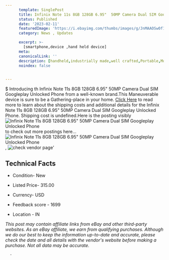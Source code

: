 ```yaml
---
      template: SinglePost
      title: Infinix Note 11s 8GB 128GB 6.95"  50MP Camera Dual SIM Googleplay Unlocked Phone
      status: Published
      date: '2023-02-11'
      featuredImage: 'https://i.ebayimg.com/thumbs/images/g/JnMAAOSw0f1hueeL/s-l225.jpg'
      category: News , Updates

      excerpt: >-
        [smartphone,device ,hand held device]
      meta:
      canonicalLink: ''
      description: [handheld,industrially made,well crafted,Portable,Mobile,Compact,Convenient,Lightweight,Maneuverable,Man-portable,Miniature,Carriable,Hand-held,Light,Holdable,Transportable,Mobile device,Pocket-sized,On-the-go,Wireless,Cordless,Compact size,Convenient size, smartphone,device ,hand held device]
      noindex: false
      

---
```

$
      Introducing th Infinix Note 11s 8GB 128GB 6.95"  50MP Camera Dual SIM Googleplay Unlocked Phone from a well-known brand.This Maneuverable device  is sure to be a Gathering-place in your home. [Click Here](https://www.ebay.com/itm/175090143737?hash=item28c42f91f9%3Ag%3AJnMAAOSw0f1hueeL&mkevt=1&mkcid=1&mkrid=711-53200-19255-0&campid=%253CePNCampaignId%253E&customid=%253CreferenceId%253E&toolid=10049) to read more to learn about the shipping costs and additional details for the Infinix Note 11s 8GB 128GB 6.95"  50MP Camera Dual SIM Googleplay Unlocked Phone. Shipping cost is undefined.Here is the posting visibly ![Infinix Note 11s 8GB 128GB 6.95"  50MP Camera Dual SIM Googleplay Unlocked Phone](https://i.ebayimg.com/thumbs/images/g/JnMAAOSw0f1hueeL/s-l225.jpg) to check out more postings here... ![Infinix Note 11s 8GB 128GB 6.95"  50MP Camera Dual SIM Googleplay Unlocked Phone](https://i.ebayimg.com/images/g/JnMAAOSw0f1hueeL/s-l960.jpg), ![check vendor page](https://origin-galleryplus.ebayimg.com/ws/web/175090143737_2_0_1/225x225.jpg,https://origin-galleryplus.ebayimg.com/ws/web/175090143737_3_0_1/225x225.jpg,https://origin-galleryplus.ebayimg.com/ws/web/175090143737_4_0_1/225x225.jpg,https://origin-galleryplus.ebayimg.com/ws/web/175090143737_5_0_1/225x225.jpg,https://origin-galleryplus.ebayimg.com/ws/web/175090143737_6_0_1/225x225.jpg,https://origin-galleryplus.ebayimg.com/ws/web/175090143737_7_0_1/225x225.jpg)'

      

 ## Technical Facts 



     
      

 - Condition- New 


      

 - Listed Price- 315.00 


      

 - Currency- USD 


      

 - Feedback score - 1699 


      

 - Location - IN 


      
      

 *_This post may contain affiliate links from eBay and other third-party websites. As an eBay affiliate, we earn from qualifying purchases. Although we do our best to keep the information up-to-date and accurate, please check the date and all details with the vendor's website before making a purchase. Not all data may be accurate._*




      -
